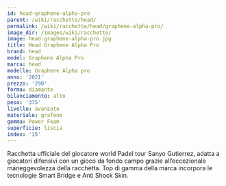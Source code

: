 ```yaml
---
id: head-graphene-alpha-pro
parent: /wiki/racchette/head/
permalink: /wiki/racchette/head/graphene-alpha-pro/
image_dir: /images/wiki/racchette/
image: head-graphene-alpha-pro.jpg
title: Head Graphene Alpha Pro
brand: head
model: Graphene Alpha Pro
marca: head
modello: Graphene Alpha pro
anno: '2021'
prezzo: '290'
forma: diamante
bilanciamento: alto
peso: '375'
livello: avanzato
materiale: grafene
gomma: Power Foam
superficie: liscia
index: '15'
---
```

Racchetta ufficiale del giocatore world Padel tour Sanyo Gutierrez, adatta a giocatori difensivi con un gioco da fondo campo grazie all’eccezionale maneggevolezza della racchetta. Top di gamma della marca incorpora le tecnologie Smart Bridge e Anti Shock Skin.